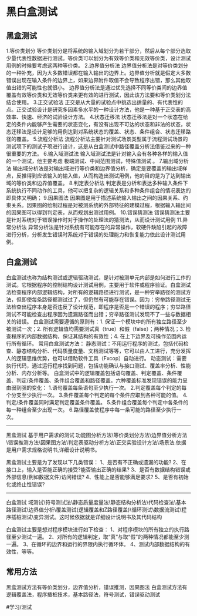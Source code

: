 # 黑白盒测试
## 黑盒测试
1.等价类划分
等价类划分是将系统的输入域划分为若干部分，然后从每个部分选取少量代表性数据进行测试。等价类可以划分为有效等价类和无效等价类，设计测试用例的时候要考虑这两种等价类。
2.边界值分析法
边界值分析法是对等价类划分的一种补充，因为大多数错误都在输入输出的边界上。边界值分析就是假定大多数错误出现在输入条件的边界上，如果边界附件取值不会导致程序出错，那么其他取值出错的可能性也就很小。
边界值分析法是通过优先选择不同等价类间的边界值覆盖有效等价类和无效等价类来更有效的进行测试，因此该方法要和等价类划分法结合使用。
3.正交试验法
正交是从大量的试验点中挑选出适量的、有代表性的点。正交试验设计是研究多因素多水平的一种设计方法，他是一种基于正交表的高效率、快速、经济的试验设计方法。
4.状态迁移法
状态迁移法是对一个状态在给定的条件内能够产生需要的状态变化，有没有出现不可达的状态和非法的状态，状态迁移法是设计足够的用例达到对系统状态的覆盖、状态、条件组合、状态迁移路径的覆盖。
5.流程分析法
流程分析法主要针对测试场景类型属于流程测试场景的测试项下的测试子项进行设计，这是从白盒测试中路径覆盖分析法借鉴过来的一种很重要的方法。
6.输入域测试法
输入域测试法是针对输入会有各种各样的输入值的一个测试，他主要考虑 极端测试、中间范围测试，特殊值测试 。
7.输出域分析法
输出域分析法是对输出域进行等价类和边界值分析，确定是要覆盖的输出域样点，反推得到应该输入的输入值，从而构造出测试用例，他的目的是为了达到输出域的等价类和边界值覆盖。
8.判定表分析法
判定表是分析和表达多种输入条件下系统执行不同动作的工具，他可以把复杂的逻辑关系和多种条件组合的情况表达的即具体又明确；
9.因果图法
因果图是用于描述系统输入输出之间的因果关系、约束关系。因果图的绘制过程是对被测系统的外部特征的建模过程，根据输入输出间的因果图可以得到判定表，从而规划出测试用例。
10.错误猜测法
错误猜测法主要是针对系统对于错误操作时对于操作的处理法的猜测法，从而设计测试用例
11.异常分析法
异常分析法是针对系统有可能存在的异常操作，软硬件缺陷引起的故障进行分析，分析发生错误时系统对于错误的处理能力和恢复能力依此设计测试用例。
## 白盒测试
白盒测试也称为结构测试或逻辑驱动测试，是针对被测单元内部是如何进行工作的测试。它根据程序的控制结构设计测试用例，主要用于软件或程序验证。白盒测试法检查程序内部逻辑结构，对所有的逻辑路径进行测试，是一种穷举路径的测试方法，但即使每条路径都测试过了，但仍然有可能存在错误。因为：穷举路径测试无法检查出程序本身是否违反了设计规范，即程序是否是一个错误的程序；穷举路径测试不可能检查出程序因为遗漏路径而出错；穷举路径测试发现不了一些与数据相关的错误。
白盒测试需要遵循的原则有：1. 保证一个模块中的所有独立路径至少被测试一次；2. 所有逻辑值均需要测试真（true）和假（false）；两种情况；3. 检查程序的内部数据结构，保证其结构的有效性；4. 在上下边界及可操作范围内运行所有循环。
常用白盒测试方法：
静态测试：不用运行程序的测试，包括代码检查、静态结构分析、代码质量度量、文档测试等等，它可以由人工进行，充分发挥人的逻辑思维优势，也可以借助软件工具（Fxcop）自动进行。
动态测试：需要执行代码，通过运行程序找到问题，包括功能确认与接口测试、覆盖率分析、性能分析、内存分析等。
白盒测试中的逻辑覆盖包括语句覆盖、判定覆盖、条件覆盖、判定/条件覆盖、条件组合覆盖和路径覆盖。六种覆盖标准发现错误的能力呈由弱到强的变化：
1.语句覆盖每条语句至少执行一次。
2.判定覆盖每个判定的每个分支至少执行一次。
3.条件覆盖每个判定的每个条件应取到各种可能的值。
4.判定/条件覆盖同时满足判定覆盖条件覆盖。
5.条件组合覆盖每个判定中各条件的每一种组合至少出现一次。
6.路径覆盖使程序中每一条可能的路径至少执行一次。


- - - -
黑盒测试 基于用户需求的测试
功能图分析方法\等价类划分方法\边界值分析方法\错误推测方法\因果图方法\判定表驱动分析方法\正交实验设计方法\场景法.依据是用户需求规格说明书,详细设计说明书。


黑盒测试主要是为了发现以下几类错误：
1、是否有不正确或遗漏的功能?
2、在接口上，输入是否能正确的接受?能否输出正确的结果?
3、是否有数据结构错误或外部信息(例如数据文件)访问错误?
4、性能上是否能够满足要求?
5、是否有初始化或终止性错误?
- - - -
白盒测试
域测试\符号测试法\静态质量度量法\静态结构分析法\代码检查法\基本路径测试\边界值分析\覆盖测试(逻辑覆盖和Z路径覆盖)\循环测试\数据流测试\程序插桩测试\变异测试。这时候依据就是详细设计说明书及其代码结构

白盒测试主要是想对程序模块进行如下检查：
1、对程序模块的所有独立的执行路径至少测试一遍。
2、对所有的逻辑判定，取“真”与取“假”的两种情况都能至少测一遍。
3、在循环的边界和运行的界限内执行循环体。
4、测试内部数据结构的有效性，等等。

## 常用方法
黑盒测试方法有等价类划分，边界值分析，错误推测，因果图法
白盒测试方法有逻辑覆盖法，程序插桩技术，基本路径法，符号测试，错误驱动测试


#学习/测试